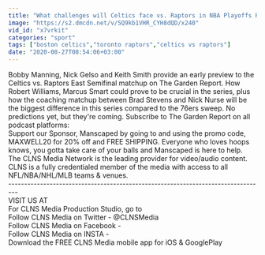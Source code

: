```yaml
---
title: "What challenges will Celtics face vs. Raptors in NBA Playoffs ROUND 2?"
image: "https://s2.dmcdn.net/v/SQ9kb1VHR_CYH8dQD/x240"
vid_id: "x7vrkit"
categories: "sport"
tags: ["boston celtics","toronto raptors","celtics vs raptors"]
date: "2020-08-27T08:54:06+03:00"
---
```

Bobby Manning, Nick Gelso and Keith Smith provide an early preview to the Celtics vs. Raptors East Semifinal matchup on The Garden Report. How Robert Williams, Marcus Smart could prove to be crucial in the series, plus how the coaching matchup between Brad Stevens and Nick Nurse will be the biggest difference in this series compared to the 76ers sweep. No predictions yet, but they're coming. Subscribe to The Garden Report on all podcast platforms:   <br>Support our Sponsor, Manscaped by going to  and using the promo code, MAXWELL20 for 20% off and FREE SHIPPING. Everyone who loves hoops knows, you gotta take care of your balls and Manscaped is here to help.  <br>The CLNS Media Network is the leading provider for video/audio content. CLNS is a fully credentialed member of the media with access to all NFL/NBA/NHL/MLB teams &amp; venues.  <br>---------------------------------------------------------------------------------  <br>VISIT US AT   <br>For CLNS Media Production Studio, go to   <br>Follow CLNS Media on Twitter - @CLNSMedia  <br>Follow CLNS Media on Facebook -   <br>Follow CLNS Media on INSTA -   <br>Download the FREE CLNS Media mobile app for iOS &amp; GooglePlay  <br>
